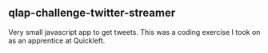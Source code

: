 ## qlap-challenge-twitter-streamer

Very small javascript app to get tweets. This was a coding exercise I took on as an apprentice at Quickleft.

